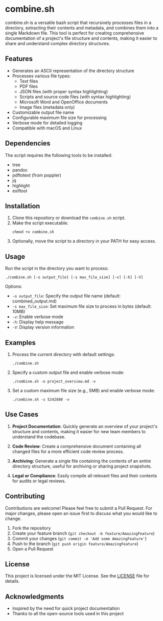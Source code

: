 # combine.sh

combine.sh is a versatile bash script that recursively processes files in a directory, extracting their contents and metadata, and combines them into a single Markdown file. This tool is perfect for creating comprehensive documentation of a project's file structure and contents, making it easier to share and understand complex directory structures.

## Features

- Generates an ASCII representation of the directory structure
- Processes various file types:
  - Text files
  - PDF files
  - JSON files (with proper syntax highlighting)
  - Scripts and source code files (with syntax highlighting)
  - Microsoft Word and OpenOffice documents
  - Image files (metadata only)
- Customizable output file name
- Configurable maximum file size for processing
- Verbose mode for detailed logging
- Compatible with macOS and Linux

## Dependencies

The script requires the following tools to be installed:

- tree
- pandoc
- pdftotext (from poppler)
- jq
- highlight
- exiftool

## Installation

1. Clone this repository or download the `combine.sh` script.
2. Make the script executable:
   ```
   chmod +x combine.sh
   ```
3. Optionally, move the script to a directory in your PATH for easy access.

## Usage

Run the script in the directory you want to process:

```
./combine.sh [-o output_file] [-s max_file_size] [-v] [-h] [-V]
```

Options:
- `-o output_file`: Specify the output file name (default: combined_output.md)
- `-s max_file_size`: Set maximum file size to process in bytes (default: 10MB)
- `-v`: Enable verbose mode
- `-h`: Display help message
- `-V`: Display version information

## Examples

1. Process the current directory with default settings:
   ```
   ./combine.sh
   ```

2. Specify a custom output file and enable verbose mode:
   ```
   ./combine.sh -o project_overview.md -v
   ```

3. Set a custom maximum file size (e.g., 5MB) and enable verbose mode:
   ```
   ./combine.sh -s 5242880 -v
   ```

## Use Cases

1. **Project Documentation**: Quickly generate an overview of your project's structure and contents, making it easier for new team members to understand the codebase.

2. **Code Review**: Create a comprehensive document containing all changed files for a more efficient code review process.

3. **Archiving**: Generate a single file containing the contents of an entire directory structure, useful for archiving or sharing project snapshots.

4. **Legal or Compliance**: Easily compile all relevant files and their contents for audits or legal reviews.

## Contributing

Contributions are welcome! Please feel free to submit a Pull Request. For major changes, please open an issue first to discuss what you would like to change.

1. Fork the repository
2. Create your feature branch (`git checkout -b feature/AmazingFeature`)
3. Commit your changes (`git commit -m 'Add some AmazingFeature'`)
4. Push to the branch (`git push origin feature/AmazingFeature`)
5. Open a Pull Request

## License

This project is licensed under the MIT License. See the [LICENSE](LICENSE) file for details.

## Acknowledgments

- Inspired by the need for quick project documentation
- Thanks to all the open-source tools used in this project